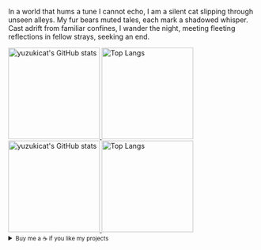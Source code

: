 In a world that hums a tune I cannot echo, I am a silent cat slipping through unseen alleys. My fur bears muted tales, each mark a shadowed whisper. Cast adrift from familiar confines, I wander the night, meeting fleeting reflections in fellow strays, seeking an end.

<a href="https://github-readme-stats-one-bice.vercel.app/api?username=PluviaChen&show_icons=true&include_all_commits=true&role=OWNER,ORGANIZATION_MEMBER#gh-light-mode-only" target="_blank">
  <img src="https://github-readme-stats-one-bice.vercel.app/api?username=PluviaChen&show_icons=true&include_all_commits=true&role=OWNER,ORGANIZATION_MEMBER#gh-light-mode-only" alt="yuzukicat's GitHub stats" height="185px">
</a>
<a href="https://github-readme-stats-one-bice.vercel.app/api/top-langs/?username=PluviaChen&layout=compact&langs_count=8&include_all_commits=true&role=OWNER,ORGANIZATION_MEMBER#gh-light-mode-only">
  <img src="https://github-readme-stats-one-bice.vercel.app/api/top-langs/?username=PluviaChen&layout=compact&langs_count=8&include_all_commits=true&role=OWNER,ORGANIZATION_MEMBER#gh-light-mode-only" alt="Top Langs" height="185px">
</a>

<a href="https://github-readme-stats-one-bice.vercel.app/api?username=PluviaChen&theme=calm&show_icons=true&include_all_commits=true&role=OWNER,ORGANIZATION_MEMBER#gh-dark-mode-only" target="_blank">
  <img src="https://github-readme-stats-one-bice.vercel.app/api?username=PluviaChen&theme=calm&show_icons=true&include_all_commits=true&role=OWNER,ORGANIZATION_MEMBER#gh-dark-mode-only" alt="yuzukicat's GitHub stats" height="185px">
</a>
<a href="https://github-readme-stats-one-bice.vercel.app/api/top-langs/?username=PluviaChen&theme=calm&layout=compact&langs_count=8&include_all_commits=true&role=OWNER,ORGANIZATION_MEMBER#gh-dark-mode-only">
  <img src="https://github-readme-stats-one-bice.vercel.app/api/top-langs/?username=PluviaChen&theme=calm&layout=compact&langs_count=8&include_all_commits=true&role=OWNER,ORGANIZATION_MEMBER#gh-dark-mode-only" alt="Top Langs" height="185px">
</a>

<details>
<summary><small>Buy me a ☕️ if you like my projects</small></summary>

- BTC: bc1qvg3zqftpd02a6a26ggnn5sktzy3894xjvq04r4

</details>
